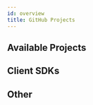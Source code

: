 ```yaml
---
id: overview
title: GitHub Projects
---
```


## Available Projects

<CardsWrapper>
  <SimpleTextCard
    icon="img/github.svg"
    iconDark="img/github-dark.svg"
    overlay="The primary source code for the Diem project"
    title="Diem Core"
    to="https://github.com/libra/libra"
  />
  <SimpleTextCard
    icon="img/github.svg"
    iconDark="img/github-dark.svg"
    overlay="The primary source code for the DIPS Project"
    title="Diem Improvement Protocol"
    to="https://github.com/libra/lip"
  />
</CardsWrapper>

## Client SDKs

<CardsWrapper>
  <SimpleTextCard
    icon="img/github.svg"
    iconDark="img/github-dark.svg"
    title="Python SDK"
    to="https://github.com/libra/client-sdk-python"
  />
  <SimpleTextCard
    icon="img/github.svg"
    iconDark="img/github-dark.svg"
    title="Java SDK"
    to="https://github.com/libra/client-sdk-java"
  />
  <SimpleTextCard
    icon="img/github.svg"
    iconDark="img/github-dark.svg"
    title="Go SDK"
    to="https://github.com/libra/client-sdk-go"
  />
</CardsWrapper>

## Other

<CardsWrapper>
  <SimpleTextCard
    icon="img/github.svg"
    iconDark="img/github-dark.svg"
    title="Off-Chain Reference"
    to="https://github.com/libra/off-chain-reference"
  />
  <SimpleTextCard
    icon="img/github.svg"
    iconDark="img/github-dark.svg"
    overlay="Diem Canonical Serializer"
    title="DCS"
    to="https://github.com/libra/lcs"
  />
  <SimpleTextCard
    icon="img/github.svg"
    iconDark="img/github-dark.svg"
    title="Rosetta Proxy"
    to="https://github.com/libra/rosetta-proxy"
  />
</CardsWrapper>
